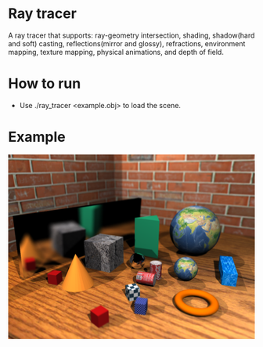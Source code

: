 # Ray tracer
A ray tracer that supports: ray-geometry intersection, shading, shadow(hard and soft) casting, reflections(mirror and glossy), refractions,
environment mapping, texture mapping, physical animations, and depth of field.
# How to run
* Use ./ray_tracer <example.obj> to load the scene.
# Example
![Picture](./media/finalscene.png)
